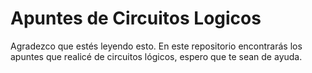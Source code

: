 # Apuntes de Circuitos Logicos 
Agradezco que estés leyendo esto. 
En este repositorio encontrarás los apuntes que realicé de circuitos lógicos, espero que te sean de ayuda. 
